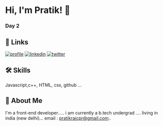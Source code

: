 
# Hi, I'm Pratik! 👋
<h3> Day 2 </h3>



## 🔗 Links
[![profile](https://img.shields.io/badge/my_profile-000?style=for-the-badge&logo=ko-fi&logoColor=white)](https://github.com/Pratikcodex/)
[![linkedin](https://img.shields.io/badge/linkedin-0A66C2?style=for-the-badge&logo=linkedin&logoColor=white)](https://www.linkedin.com/in/pratik-raj-a4298b219//)
[![twitter](https://img.shields.io/badge/twitter-1DA1F2?style=for-the-badge&logo=twitter&logoColor=white)](https://twitter.com/codepratikxo/)


## 🛠 Skills
Javascript,c++, HTML, css, github ...




## 🚀 About Me
I'm a front-end developer.....
i am currently a b.tech undergrad ....
living in india (new delhi)...
email : pratikrajcpr@gmail.com..

